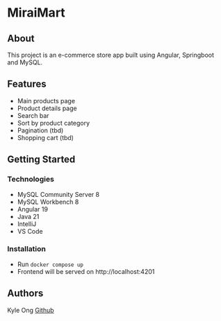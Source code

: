 # MiraiMart  

## About

This project is an e-commerce store app built using Angular, Springboot and MySQL. 

## Features 
* Main products page
* Product details page
* Search bar
* Sort by product category
* Pagination (tbd)
* Shopping cart (tbd)

## Getting Started

### Technologies 

* MySQL Community Server 8
* MySQL Workbench 8
* Angular 19
* Java 21 
* IntelliJ
* VS Code 

### Installation 

- Run `docker compose up`
- Frontend will be served on http://localhost:4201

## Authors

Kyle Ong [Github](https://github.com/KO1122)
